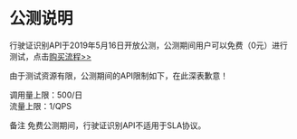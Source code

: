 # 公测说明

行驶证识别API于2019年5月16日开放公测，公测期间用户可以免费（0元）进行测试，点击[购买流程>>](../Pricing/Purchase-Process.md)

由于测试资源有限，公测期间的API限制如下，在此深表歉意！

调用量上限：500/日   
流量上限：1/QPS

备注
免费公测期间，行驶证识别API不适用于SLA协议。
